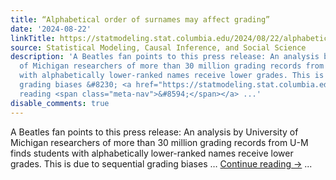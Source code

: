 ```yaml
---
title: “Alphabetical order of surnames may affect grading”
date: '2024-08-22'
linkTitle: https://statmodeling.stat.columbia.edu/2024/08/22/alphabetical-order-of-surnames-may-affect-grading/
source: Statistical Modeling, Causal Inference, and Social Science
description: 'A Beatles fan points to this press release: An analysis by University
  of Michigan researchers of more than 30 million grading records from U-M finds students
  with alphabetically lower-ranked names receive lower grades. This is due to sequential
  grading biases &#8230; <a href="https://statmodeling.stat.columbia.edu/2024/08/22/alphabetical-order-of-surnames-may-affect-grading/">Continue
  reading <span class="meta-nav">&#8594;</span></a> ...'
disable_comments: true
---
```

A Beatles fan points to this press release: An analysis by University of Michigan researchers of more than 30 million grading records from U-M finds students with alphabetically lower-ranked names receive lower grades. This is due to sequential grading biases &#8230; <a href="https://statmodeling.stat.columbia.edu/2024/08/22/alphabetical-order-of-surnames-may-affect-grading/">Continue reading <span class="meta-nav">&#8594;</span></a> ...